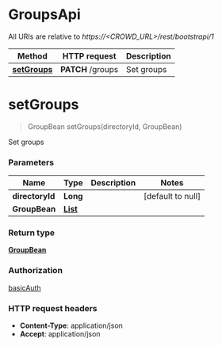 # GroupsApi

All URIs are relative to *https://&lt;CROWD_URL&gt;/rest/bootstrapi/1*

| Method | HTTP request | Description |
|------------- | ------------- | -------------|
| [**setGroups**](GroupsApi.md#setGroups) | **PATCH** /groups | Set groups |


<a name="setGroups"></a>
# **setGroups**
> GroupBean setGroups(directoryId, GroupBean)

Set groups

### Parameters

|Name | Type | Description  | Notes |
|------------- | ------------- | ------------- | -------------|
| **directoryId** | **Long**|  | [default to null] |
| **GroupBean** | [**List**](../Models/GroupBean.md)|  | |

### Return type

[**GroupBean**](../Models/GroupBean.md)

### Authorization

[basicAuth](../README.md#basicAuth)

### HTTP request headers

- **Content-Type**: application/json
- **Accept**: application/json

